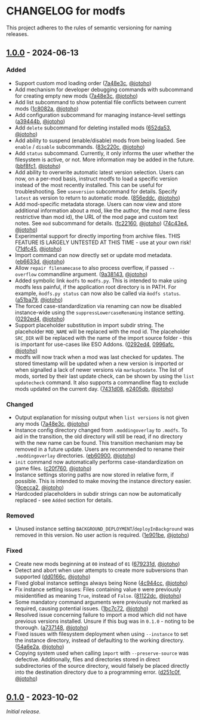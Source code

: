 <!--
Copyright header:

SPDX-License-Identifier: CC-BY-SA-4.0
SPDX-FileCopyrightText: 2023-2024 Jonas Tobias Hopusch <git@jotoho.de>
-->

# CHANGELOG for modfs

<!--
Changelog rules:

Please attempt to follow the guidelines set by the "Keep a Changelog"
public specification.

Keep a Changelog: https://keepachangelog.com/en/1.1.0/
-->

This project adheres to the rules of semantic versioning for naming releases.

## [1.0.0] - 2024-06-13

### Added

- Support custom mod loading order
  ([7a48e3c](https://github.com/jotoho/modfs/commit/7a48e3c401b0c0952a49b03982faec0428d93f2c),
  [@jotoho](https://github.com/jotoho))
- Add mechanism for developer debugging commands with subcommand for creating empty new mods
  ([7a48e3c](https://github.com/jotoho/modfs/commit/7a48e3c401b0c0952a49b03982faec0428d93f2c),
  [@jotoho](https://github.com/jotoho))
- Add list subcommand to show potential file conflicts between current mods
  ([1c8082a](https://github.com/jotoho/modfs/commit/1c8082ac5f6c2a2f7f27fd1d8c52e2239bdae363),
  [@jotoho](https://github.com/jotoho))
- Add configuration subcommand for managing instance-level settings
  ([a39444b](https://github.com/jotoho/modfs/commit/a39444b1527d7e63e01574cb122bbf8cf6a4aa37),
  [@jotoho](https://github.com/jotoho))
- Add `delete` subcommand for deleting installed mods
  ([652da53](https://github.com/jotoho/modfs/commit/652da53a930388218464ced374dd7f0caa535b00),
  [@jotoho](https://github.com/jotoho))
- Add ability to suspend (enable/disable) mods from being loaded.
  See `enable` / `disable` subcommands.
  ([83c220c](https://github.com/jotoho/modfs/commit/83c220ce939f6cd19ef7b63aa896bb60d3f1f8e1),
  [@jotoho](https://github.com/jotoho))
- Add `status` subcommand.
  Currently, it only informs the user whether the filesystem is active, or not.
  More information may be added in the future.
  ([bbf8fc1](https://github.com/jotoho/modfs/commit/bbf8fc104d03cd764c603d902de2877849cc8b8e),
  [@jotoho](https://github.com/jotoho))
- Add ability to overwrite automatic latest version selection.
  Users can now, on a per-mod basis, instruct modfs to load a specific version instead of the most
  recently installed. This can be useful for troubleshooting.
  See `useversion` subcommand for details. Specify `latest` as version to return to automatic mode.
  ([856eddc](https://github.com/jotoho/modfs/commit/856eddc681bfd5829c2fd0ed4f8aa032c4b551e8),
  [@jotoho](https://github.com/jotoho))
- Add mod-specific metadata storage.
  Users can now view and store additional information about a mod, like the author,
  the mod name (less restrictive than mod id), the URL of the mod page and custom text notes.
  See `mod` subcommand for details.
  ([fc22160](https://github.com/jotoho/modfs/commit/fc22160c06d0e3b4ccc3410d28b848c12faa5c94),
  [@jotoho](https://github.com/jotoho))
  ([74c43e4](https://github.com/jotoho/modfs/commit/74c43e4188a285461c35ffe450bc019807f7d183),
  [@jotoho](https://github.com/jotoho))
- Experimental support for directly importing from archive files.
  THIS FEATURE IS LARGELY UNTESTED AT THIS TIME - use at your own risk!
  ([71dfc45](https://github.com/jotoho/modfs/commit/71dfc45cc018fc9539c0dc702497fe835ce85be7),
  [@jotoho](https://github.com/jotoho))
- Import command can now directly set or update mod metadata.
  ([eb6633d](https://github.com/jotoho/modfs/commit/eb6633d28e432c4160cfed1bb112d6dcdf3fc57d),
  [@jotoho])
- Allow `repair filenamecase` to also process overflow, if passed `--overflow` commandline argument.
  ([9a38143](https://github.com/jotoho/modfs/commit/9a38143c8d99f07e1658cc6de62b12d045624cb8),
  [@jotoho](https://github.com/jotoho))
- Added symbolic link `m̀odfs` to `modfs.py`.
  This is intended to make using modfs less painful, if the application root directory is in PATH.
  For example, `m̀odfs.py status` can now also be called via `m̀odfs status`.
  ([a51ba79](https://github.com/jotoho/modfs/commit/a51ba79cd942a5d6fec412524f20950fe8bcdf7f),
  [@jotoho])
- The forced case-standardization via renaming can now be disabled instance-wide using
  the `suppressLowercaseRenaming` instance setting.
  ([0292ed4](https://github.com/jotoho/modfs/commit/0292ed409889fc6813844ad24cc10de61df358ea),
  [@jotoho](https://github.com/jotoho))
- Support placeholder substitution in import subdir string.
  The placeholder `MOD_NAME` will be replaced with the mod id.
  The placeholder `SRC_DIR` will be replaced with the name of the import source folder - this is
  important for use-cases like ESO Addons.
  ([0292ed4](https://github.com/jotoho/modfs/commit/0292ed409889fc6813844ad24cc10de61df358ea),
   [0996afc](https://github.com/jotoho/modfs/commit/0996afce3c1770a1046f046bf75d33252529c1dc),
   [@jotoho](https://github.com/jotoho))
- modfs will now track when a mod was last checked for updates.
  The stored timestamp will be updated when a new version is imported or when signalled a lack of
  newer versions via `markuptodate`.
  The list of mods, sorted by their last update check, can be shown by using the `list updatecheck`
  command. It also supports a commandline flag to exclude mods updated on the current day.
  ([7431d08](https://github.com/jotoho/modfs/commit/7431d081119ebc689dc35f605d459d68a72c1f33),
  [e2405db](https://github.com/jotoho/modfs/commit/e2405db7cc34195c8295abf3f8f270ee2412fbab),
  [@jotoho](https://github.com/jotoho))

### Changed

- Output explanation for missing output when `list versions` is not given any mods
  ([7a48e3c](https://github.com/jotoho/modfs/commit/7a48e3c401b0c0952a49b03982faec0428d93f2c),
  [@jotoho](https://github.com/jotoho))
- Instance config directory changed from `.moddingoverlay` to `.modfs`.
  To aid in the transition, the old directory will still be read, if no directory with the new name
  can be found.
  This transition mechanism may be removed in a future update. Users are recommended to rename their
  `.moddingoverlay` directories.
  ([eb60900](https://github.com/jotoho/modfs/commit/eb60900d11ad2dd27a6c223b61359ea8af7129a9),
  [@jotoho](https://github.com/jotoho))
- `init` command now automatically performs case-standardization on game files.
  ([c20f760](https://github.com/jotoho/modfs/commit/c20f76074ad9f334a20ee0a234a536267aa0a744),
  [@jotoho](https://github.com/jotoho))
- Instance settings storing paths are now stored in relative form, if possible.
  This is intended to make moving the instance directory easier.
  ([9cecca2](https://github.com/jotoho/modfs/commit/9cecca2d0073c8d6c1f7780d153ed48c05f7fc7e),
  [@jotoho](https://github.com/jotoho))
- Hardcoded placeholders in subdir strings can now be automatically replaced - see `Added` section
  for details.

### Removed

- Unused instance setting `BACKGROUND_DEPLOYMENT`/`deployInBackground` was removed in this version.
  No user action is required.
  ([1e901be](https://github.com/jotoho/modfs/commit/1e901be1e39eb5114b3a4843422880b88e9800d2),
  [@jotoho](https://github.com/jotoho))

### Fixed

- Create new mods beginning at `00` instead of `01`
  ([679231d](https://github.com/jotoho/modfs/commit/679231d5d6aa2880338418c910f6dcfcc3f240e4),
  [@jotoho](https://github.com/jotoho))
- Detect and abort when user attempts to create more subversions than supported
  ([dd0166c](https://github.com/jotoho/modfs/commit/dd0166c4e8c90389aa0c22efd03478a795455d94),
  [@jotoho](https://github.com/jotoho))
- Fixed global instance settings always being None
  ([4c944cc](https://github.com/jotoho/modfs/commit/4c944cc22b6587ee22e23422bdd4a83ea200bef1),
  [@jotoho](https://github.com/jotoho))
- Fix instance setting issues:
  Files containing value `0` were previously misidentified as meaning `True`, instead of `False`.
  ([81122dc](https://github.com/jotoho/modfs/commit/81122dcfaf5c29a7af0cab1699fa33c8f6ec42d9),
  [@jotoho](https://github.com/jotoho))
- Some mandatory command arguments were previously not marked as required, causing potential issues.
  ([1bc7c72](https://github.com/jotoho/modfs/commit/1bc7c720ae4848a5bfa3e4184569cae3f414170a),
  [@jotoho](https://github.com/jotoho))
- Resolved issue concerning failure to import a mod which did not have previous versions installed.
  Unsure if this bug was in `0.1.0` - noting to be thorough.
  ([a737148](https://github.com/jotoho/modfs/commit/a73714876ccf5858cca894d16a692e23821bb632),
  [@jotoho](https://github.com/jotoho))
- Fixed issues with filesystem deployment when using `--instance` to set the instance directory,
  instead of defaulting to the working directory.
  ([54a6e2a](https://github.com/jotoho/modfs/commit/54a6e2aa1479d6d388cd81d09b1db08fc290c8f1),
  [@jotoho])
- Copying system used when calling `ìmport` with `--preserve-source` was defective.
  Additionally, files and directories stored in direct subdirectories of the source directory,
  would falsely be placed directly into the destination directory due to a programming error.
  ([d251c0f](https://github.com/jotoho/modfs/commit/d251c0fa755ebe17cd4fd8865f158fd4a16f4545),
  [@jotoho])

## [0.1.0] - 2023-10-02

_Initial release._

[0.1.0]: https://github.com/jotoho/modfs/releases/tag/0.1.0
[1.0.0]: https://github.com/jotoho/modfs/releases/tag/1.0.0
[@jotoho]: https://github.com/jotoho

